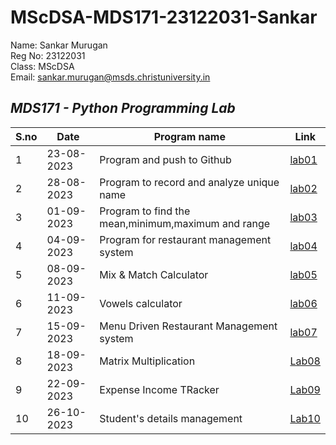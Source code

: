 # MScDSA-MDS171-23122031-Sankar
Name: Sankar Murugan   
Reg No: 23122031  
Class: MScDSA   
Email: sankar.murugan@msds.christuniversity.in

*MDS171 - Python Programming Lab*
---
|S.no|Date|Program name|Link
|----|----|------------|----------|
|1|23-08-2023|Program and push to Github|[lab01](https://github.com/sankar2611/MScDSA-MDS171-23122031-Sankar/blob/f59e078f6a91aeba0e32c82e57ef77a832f6336f/Lab%2001.ipynb)|
|2|28-08-2023|Program to record and analyze unique name|[lab02](https://github.com/sankar2611/MScDSA-MDS171-23122031-Sankar/blob/f59e078f6a91aeba0e32c82e57ef77a832f6336f/Lab%2002.ipynb)|
|3|01-09-2023|Program to find the mean,minimum,maximum and range|[lab03](https://github.com/sankar2611/MScDSA-MDS171-23122031-Sankar/blob/f59e078f6a91aeba0e32c82e57ef77a832f6336f/Lab%2003.ipynb)|
|4|04-09-2023|Program for restaurant management system|[lab04](https://github.com/sankar2611/MScDSA-MDS171-23122031-Sankar/blob/f59e078f6a91aeba0e32c82e57ef77a832f6336f/Lab%2004.ipynb)|
|5|08-09-2023|Mix & Match Calculator|[lab05](https://github.com/sankar2611/MScDSA-MDS171-23122031-Sankar/blob/f59e078f6a91aeba0e32c82e57ef77a832f6336f/Lab%2005/Lab%2005.ipynb)|
|6|11-09-2023|Vowels calculator|[lab06](https://github.com/sankar2611/MScDSA-MDS171-23122031-Sankar/blob/f59e078f6a91aeba0e32c82e57ef77a832f6336f/Lab%2006.ipynb)|
|7|15-09-2023|Menu Driven Restaurant Management system|[lab07](https://github.com/sankar2611/MScDSA-MDS171-23122031-Sankar/blob/8018189b84130ee9091e5910ed1ba6f4adb0d222/Lab%2007.ipynb)
|8|18-09-2023|Matrix Multiplication|[Lab08](https://github.com/sankar2611/MScDSA-MDS171-23122031-Sankar/blob/11eddd44bc47a49c0c3466987db9ae631a01618f/Lab%2008.ipynb)
|9|22-09-2023|Expense Income TRacker|[Lab09](https://github.com/sankar2611/MScDSA-MDS171-23122031-Sankar/blob/11eddd44bc47a49c0c3466987db9ae631a01618f/Lab%2009/Lab%2009.ipynb)
|10|26-10-2023|Student's details management|[Lab10](https://github.com/sankar2611/MScDSA-MDS171-23122031-Sankar/blob/604afdde402e2113fc56782ac9b34aafe29b4007/Labs/Lab%2010.ipynb)